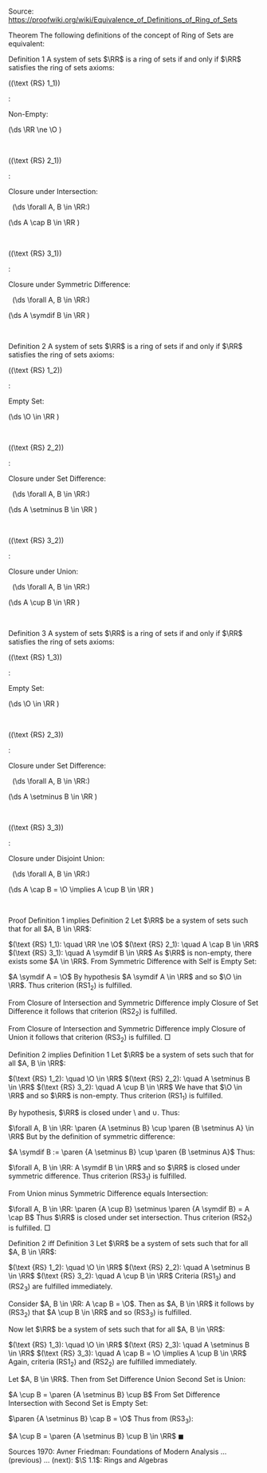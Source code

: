 # 

Source: https://proofwiki.org/wiki/Equivalence_of_Definitions_of_Ring_of_Sets



Theorem
The following definitions of the concept of Ring of Sets are equivalent:

Definition 1
A system of sets  $\RR$ is a ring of sets if and only if $\RR$ satisfies the ring of sets axioms:




\((\text {RS} 1_1)\)  

$:$  



Non-Empty:   



\(\ds \RR \ne \O \)   







  


\((\text {RS} 2_1)\)  

$:$  



Closure under Intersection:   

  \(\ds \forall A, B \in \RR:\)

\(\ds A \cap B \in \RR \)   







  


\((\text {RS} 3_1)\)  

$:$  



Closure under Symmetric Difference:   

  \(\ds \forall A, B \in \RR:\)

\(\ds A \symdif B \in \RR \)   







  



Definition 2
A system of sets  $\RR$ is a ring of sets if and only if $\RR$ satisfies the ring of sets axioms:




\((\text {RS} 1_2)\)  

$:$  



Empty Set:   



\(\ds \O \in \RR \)   







  


\((\text {RS} 2_2)\)  

$:$  



Closure under Set Difference:   

  \(\ds \forall A, B \in \RR:\)

\(\ds A \setminus B \in \RR \)   







  


\((\text {RS} 3_2)\)  

$:$  



Closure under Union:   

  \(\ds \forall A, B \in \RR:\)

\(\ds A \cup B \in \RR \)   







  



Definition 3
A system of sets  $\RR$ is a ring of sets if and only if $\RR$ satisfies the ring of sets axioms:




\((\text {RS} 1_3)\)  

$:$  



Empty Set:   



\(\ds \O \in \RR \)   







  


\((\text {RS} 2_3)\)  

$:$  



Closure under Set Difference:   

  \(\ds \forall A, B \in \RR:\)

\(\ds A \setminus B \in \RR \)   







  


\((\text {RS} 3_3)\)  

$:$  



Closure under Disjoint Union:   

  \(\ds \forall A, B \in \RR:\)

\(\ds A \cap B = \O \implies A \cup B \in \RR \)   







  



Proof
Definition 1 implies Definition 2
Let $\RR$ be a system of sets such that for all $A, B \in \RR$:

$(\text {RS} 1_1): \quad \RR \ne \O$
$(\text {RS} 2_1): \quad A \cap B \in \RR$
$(\text {RS} 3_1): \quad A \symdif B \in \RR$
As $\RR$ is non-empty, there exists some $A \in \RR$.
From Symmetric Difference with Self is Empty Set:

$A \symdif A = \O$
By hypothesis $A \symdif A \in \RR$ and so $\O \in \RR$.
Thus criterion $(\text {RS} 1_2)$ is fulfilled.

From Closure of Intersection and Symmetric Difference imply Closure of Set Difference it follows that criterion $(\text {RS} 2_2)$ is fulfilled.

From Closure of Intersection and Symmetric Difference imply Closure of Union it follows that criterion $(\text {RS} 3_2)$ is fulfilled.
$\Box$


Definition 2 implies Definition 1
Let $\RR$ be a system of sets such that for all $A, B \in \RR$:

$(\text {RS} 1_2): \quad \O \in \RR$
$(\text {RS} 2_2): \quad A \setminus B \in \RR$
$(\text {RS} 3_2): \quad A \cup B \in \RR$
We have that $\O \in \RR$ and so $\RR$ is non-empty.
Thus criterion $(\text {RS} 1_1)$ is fulfilled.

By hypothesis, $\RR$ is closed under $\setminus$ and $\cup$.
Thus:

$\forall A, B \in \RR: \paren {A \setminus B} \cup \paren {B \setminus A} \in \RR$
But by the definition of symmetric difference:

$A \symdif B := \paren {A \setminus B} \cup \paren {B \setminus A}$
Thus:

$\forall A, B \in \RR: A \symdif B \in \RR$
and so $\RR$ is closed under symmetric difference.
Thus criterion $(\text {RS} 3_1)$ is fulfilled.

From Union minus Symmetric Difference equals Intersection:

$\forall A, B \in \RR: \paren {A \cup B} \setminus \paren {A \symdif B} = A \cap B$
Thus $\RR$ is closed under set intersection.
Thus criterion $(\text {RS} 2_1)$ is fulfilled.
$\Box$


Definition 2 iff Definition 3
Let $\RR$ be a system of sets such that for all $A, B \in \RR$:

$(\text {RS} 1_2): \quad \O \in \RR$
$(\text {RS} 2_2): \quad A \setminus B \in \RR$
$(\text {RS} 3_2): \quad A \cup B \in \RR$
Criteria $(\text {RS} 1_3)$ and $(\text {RS} 2_3)$ are fulfilled immediately.

Consider $A, B \in \RR: A \cap B = \O$.
Then as $A, B \in \RR$ it follows by $(\text {RS} 3_2)$ that $A \cup B \in \RR$ and so $(\text {RS} 3_3)$ is fulfilled.

Now let $\RR$ be a system of sets such that for all $A, B \in \RR$:

$(\text {RS} 1_3): \quad \O \in \RR$
$(\text {RS} 2_3): \quad A \setminus B \in \RR$
$(\text {RS} 3_3): \quad A \cap B = \O \implies A \cup B \in \RR$
Again, criteria $(\text {RS} 1_2)$ and $(\text {RS} 2_2)$ are fulfilled immediately.

Let $A, B \in \RR$.
Then from Set Difference Union Second Set is Union:

$A \cup B = \paren {A \setminus B} \cup B$
From Set Difference Intersection with Second Set is Empty Set:

$\paren {A \setminus B} \cap B = \O$
Thus from $(\text {RS} 3_3)$:

$A \cup B = \paren {A \setminus B} \cup B \in \RR$
$\blacksquare$


Sources
1970: Avner Friedman: Foundations of Modern Analysis ... (previous) ... (next): $\S 1.1$: Rings and Algebras




